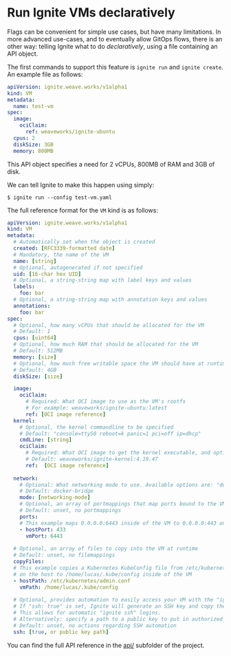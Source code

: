 # Run Ignite VMs declaratively

Flags can be convenient for simple use cases, but have many limitations.
In more advanced use-cases, and to eventually allow GitOps flows, there is
an other way: telling Ignite what to do _declaratively_, using a file containing
an API object.

The first commands to support this feature is `ignite run` and `ignite create`.
An example file as follows: 

```yaml
apiVersion: ignite.weave.works/v1alpha1
kind: VM
metadata:
  name: test-vm
spec:
  image:
    ociClaim:
      ref: weaveworks/ignite-ubuntu
  cpus: 2
  diskSize: 3GB
  memory: 800MB
```

This API object specifies a need for 2 vCPUs, 800MB of RAM and 3GB of disk.

We can tell Ignite to make this happen using simply:

```console
$ ignite run --config test-vm.yaml
```

The full reference format for the `VM` kind is as follows:

```yaml
apiVersion: ignite.weave.works/v1alpha1
kind: VM
metadata:
  # Automatically set when the object is created
  created: [RFC3339-formatted date]
  # Mandatory, the name of the VM
  name: [string]
  # Optional, autogenerated if not specified
  uid: [16-char hex UID]
  # Optional, a string-string map with label keys and values
  labels:
    foo: bar
  # Optional, a string-string map with annotation keys and values
  annotations:
    foo: bar
spec:
  # Optional, how many vCPUs that should be allocated for the VM
  # Default: 1
  cpus: [uint64]
  # Optional, how much RAM that should be allocated for the VM
  # Default: 512MB
  memory: [size]
  # Optional, how much free writable space the VM should have at runtime
  # Default: 4GB
  diskSize: [size]

  image:
    ociClaim:
      # Required: What OCI image to use as the VM's rootfs
      # For example: weaveworks/ignite-ubuntu:latest
      ref: [OCI image reference]
  kernel:
    # Optional, the kernel commandline to be specified
    # Default: "console=ttyS0 reboot=k panic=1 pci=off ip=dhcp"
    cmdLine: [string]
    ociClaim:
      # Required: What OCI image to get the kernel executable, and optionally modules from
      # Default: weaveworks/ignite-kernel:4.19.47
      ref:  [OCI image reference]
  
  network:
    # Optional: What networking mode to use. Available options are: "docker-bridge" and "cni"
    # Default: docker-bridge
    mode: [networking-mode]
    # Optional, an array of portmappings that map ports bound to the VM to the host
    # Default: unset, no portmappings
    ports:
    # This example maps 0.0.0.0:6443 inside of the VM to 0.0.0.0:443 on the physical host
    - hostPort: 433
      vmPort: 6443
  
  # Optional, an array of files to copy into the VM at runtime
  # Default: unset, no filemappings
  copyFiles:
  # This example copies a Kubernetes KubeConfig file from /etc/kubernetes/admin.conf
  # on the host to /home/lucas/.kube/config inside of the VM
  - hostPath: /etc/kubernetes/admin.conf
    vmPath: /home/lucas/.kube/config
  
  # Optional, provides automation to easily access your VM with the "ignite ssh" command
  # If "ssh: true" is set, Ignite will generate an SSH key and copy the public key into the VM
  # This allows for automatic "ignite ssh" logins.
  # Alternatively: specify a path to a public key to put in authorized_keys in the VM.
  # Default: unset, no actions regarding SSH automation
  ssh: [true, or public key path]
```

You can find the full API reference in the
[api/](https://github.com/weaveworks/ignite/tree/master/api) subfolder of the project.

